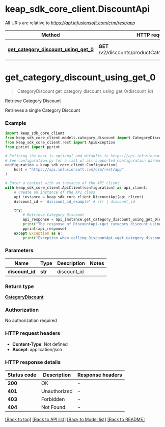 # keap_sdk_core_client.DiscountApi

All URIs are relative to *https://api.infusionsoft.com/crm/rest/app*

Method | HTTP request | Description
------------- | ------------- | -------------
[**get_category_discount_using_get_0**](DiscountApi.md#get_category_discount_using_get_0) | **GET** /v2/discounts/productCategories/{discount_id} | Retrieve Category Discount


# **get_category_discount_using_get_0**
> CategoryDiscount get_category_discount_using_get_0(discount_id)

Retrieve Category Discount

Retrieves a single Category Discount

### Example


```python
import keap_sdk_core_client
from keap_sdk_core_client.models.category_discount import CategoryDiscount
from keap_sdk_core_client.rest import ApiException
from pprint import pprint

# Defining the host is optional and defaults to https://api.infusionsoft.com/crm/rest/app
# See configuration.py for a list of all supported configuration parameters.
configuration = keap_sdk_core_client.Configuration(
    host = "https://api.infusionsoft.com/crm/rest/app"
)

# Enter a context with an instance of the API client
with keap_sdk_core_client.ApiClient(configuration) as api_client:
    # Create an instance of the API class
    api_instance = keap_sdk_core_client.DiscountApi(api_client)
    discount_id = 'discount_id_example' # str | discount_id

    try:
        # Retrieve Category Discount
        api_response = api_instance.get_category_discount_using_get_0(discount_id)
        print("The response of DiscountApi->get_category_discount_using_get_0:\n")
        pprint(api_response)
    except Exception as e:
        print("Exception when calling DiscountApi->get_category_discount_using_get_0: %s\n" % e)
```


### Parameters


Name | Type | Description  | Notes
------------- | ------------- | ------------- | -------------
 **discount_id** | **str**| discount_id | 

### Return type

[**CategoryDiscount**](CategoryDiscount.md)

### Authorization

No authorization required

### HTTP request headers

 - **Content-Type**: Not defined
 - **Accept**: application/json

### HTTP response details

| Status code | Description | Response headers |
|-------------|-------------|------------------|
**200** | OK |  -  |
**401** | Unauthorized |  -  |
**403** | Forbidden |  -  |
**404** | Not Found |  -  |

[[Back to top]](#) [[Back to API list]](../README.md#documentation-for-api-endpoints) [[Back to Model list]](../README.md#documentation-for-models) [[Back to README]](../README.md)

